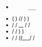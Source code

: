 *           ___    
*    ( ) //   ) ) 
*   / /   __ / /  
*  / /       ) )  
* / /  ((___/ /  
              
              

              
              


